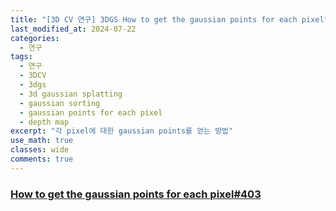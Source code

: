 ```yaml
---
title: "[3D CV 연구] 3DGS How to get the gaussian points for each pixel"
last_modified_at: 2024-07-22
categories:
  - 연구
tags:
  - 연구
  - 3DCV
  - 3dgs
  - 3d gaussian splatting 
  - gaussian sorting
  - gaussian points for each pixel
  - depth map
excerpt: "각 pixel에 대한 gaussian points를 얻는 방법"
use_math: true
classes: wide
comments: true
---
```


### [How to get the gaussian points for each pixel#403](https://github.com/graphdeco-inria/gaussian-splatting/issues/403)

